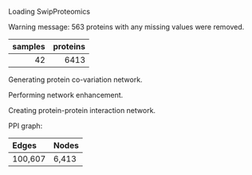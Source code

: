 Loading SwipProteomics

Warning message:
563 proteins with any missing values were removed. 


| samples| proteins|
|-------:|--------:|
|      42|     6413|

Generating protein co-variation network.

Performing network enhancement.

Creating protein-protein interaction network.

PPI graph:


|Edges   |Nodes |
|:-------|:-----|
|100,607 |6,413 |
